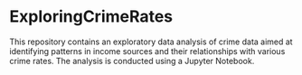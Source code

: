 # ExploringCrimeRates
This repository contains an exploratory data analysis of crime data aimed at identifying patterns in income sources and their relationships with various crime rates. The analysis is conducted using a Jupyter Notebook.
